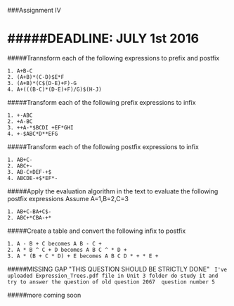 ###Assignment IV

#####DEADLINE: JULY 1st 2016
=================

#####Trannsform each of the following expressions to prefix and postfix
```
1. A+B-C
2. (A+B)*(C-D)$E*F
3. (A+B)*(C$(D-E)+F)-G
4. A+(((B-C)*(D-E)+F)/G)$(H-J)
```

#####Transform each of the following prefix expressions to infix
```
1. +-ABC
2. +A-BC
3. ++A-*$BCDI +EF*GHI
4. +-$ABC*D**EFG
```

#####Transform each of the following postfix expressions to infix
```
1. AB+C-
2. ABC+-
3. AB-C+DEF-+$
4. ABCDE-+$*EF*-
```

#####Apply the evaluation algorithm in the text to evaluate the following postfix expressions Assume A=1,B=2,C=3
```
1. AB+C-BA+C$-
2. ABC+*CBA-+*
```

#####Create a table and convert the following infix to postfix
```
1. A - B + C becomes A B - C +
2. A * B ^ C + D becomes A B C ^ * D +
3. A * (B + C * D) + E becomes A B C D * + * E +
```

#####MISSING GAP "THIS QUESTION SHOULD BE STRICTLY DONE"
``` I've uploaded Expression_Trees.pdf file in Unit 3 folder do study it and try to answer the question of old question 2067  question number 5```

#####more coming soon